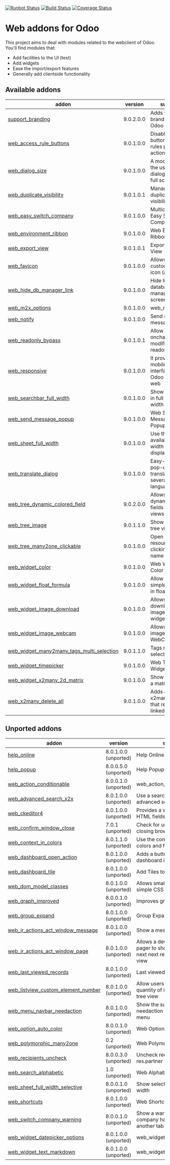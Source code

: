 [![Runbot Status](https://runbot.odoo-community.org/runbot/badge/flat/162/9.0.svg)](https://runbot.odoo-community.org/runbot/repo/github-com-oca-web-162)
[![Build Status](https://travis-ci.org/OCA/web.svg?branch=9.0)](https://travis-ci.org/OCA/web)
[![Coverage Status](https://coveralls.io/repos/OCA/web/badge.png?branch=9.0)](https://coveralls.io/r/OCA/web?branch=9.0)

Web addons for Odoo
===================

This project aims to deal with modules related to the webclient of Odoo. You'll find modules that:

- Add facilities to the UI (test)
- Add widgets
- Ease the import/export features
- Generally add clientside functionality

[//]: # (addons)
Available addons
----------------
addon | version | summary
--- | --- | ---
[support_branding](support_branding/) | 9.0.2.0.0 | Adds your branding to an Odoo instance
[web_access_rule_buttons](web_access_rule_buttons/) | 9.0.1.0.0 | Disable Edit button if access rules prevent this action
[web_dialog_size](web_dialog_size/) | 9.0.1.0.0 | A module that lets the user expand a dialog box to the full screen width.
[web_duplicate_visibility](web_duplicate_visibility/) | 9.0.1.0.1 | Manage the duplicate button visibiliy
[web_easy_switch_company](web_easy_switch_company/) | 9.0.1.0.0 | Multicompany - Easy Switch Company
[web_environment_ribbon](web_environment_ribbon/) | 9.0.1.0.0 | Web Environment Ribbon
[web_export_view](web_export_view/) | 9.0.1.0.1 | Export Current View
[web_favicon](web_favicon/) | 9.0.1.0.0 | Allows to set a custom shortcut icon (aka favicon)
[web_hide_db_manager_link](web_hide_db_manager_link/) | 9.0.1.0.0 | Hide link to database manager in login screen
[web_m2x_options](web_m2x_options/) | 9.0.1.0.0 | web_m2x_options
[web_notify](web_notify/) | 9.0.1.0.0 | Send notification messages to user
[web_readonly_bypass](web_readonly_bypass/) | 9.0.1.0.1 | Allow to save onchange modifications to readonly fields
[web_responsive](web_responsive/) | 9.0.1.0.0 | It provides a mobile compliant interface for Odoo Community web
[web_searchbar_full_width](web_searchbar_full_width/) | 9.0.1.0.0 | Show search bar in full screen width
[web_send_message_popup](web_send_message_popup/) | 9.0.1.0.0 | Web Send Message as Popup
[web_sheet_full_width](web_sheet_full_width/) | 9.0.1.0.0 | Use the whole available screen width when displaying sheets
[web_translate_dialog](web_translate_dialog/) | 9.0.1.0.0 | Easy-to-use pop-up to translate fields in several languages
[web_tree_dynamic_colored_field](web_tree_dynamic_colored_field/) | 9.0.2.0.0 | Allows you to dynamically color fields on tree views
[web_tree_image](web_tree_image/) | 9.0.1.1.0 | Show images in tree views
[web_tree_many2one_clickable](web_tree_many2one_clickable/) | 9.0.1.0.0 | Open the linked resource when clicking on their name
[web_widget_color](web_widget_color/) | 9.0.1.0.0 | Web Widget Color
[web_widget_float_formula](web_widget_float_formula/) | 9.0.1.0.0 | Allow use of simple formulas in float fields
[web_widget_image_download](web_widget_image_download/) | 9.0.1.0.0 | Allows to download any image from its widget
[web_widget_image_webcam](web_widget_image_webcam/) | 9.0.1.0.0 | Allows to take image with WebCam
[web_widget_many2many_tags_multi_selection](web_widget_many2many_tags_multi_selection/) | 9.0.1.1.0 | Tags multiple selection
[web_widget_timepicker](web_widget_timepicker/) | 9.0.1.0.0 | Web Timepicker Widget
[web_widget_x2many_2d_matrix](web_widget_x2many_2d_matrix/) | 9.0.1.0.0 | Show list fields as a matrix
[web_x2many_delete_all](web_x2many_delete_all/) | 9.0.1.0.0 | Adds a button to x2many fields that removes all linked records

Unported addons
---------------
addon | version | summary
--- | --- | ---
[help_online](help_online/) | 8.0.1.0.0 (unported) | Help Online
[help_popup](help_popup/) | 8.0.0.5.0 (unported) | Help Popup
[web_action_conditionable](web_action_conditionable/) | 8.0.0.1.0 (unported) | web_action_conditionable
[web_advanced_search_x2x](web_advanced_search_x2x/) | 8.0.1.0.0 (unported) | Use a search widget in advanced search for x2x fields
[web_ckeditor4](web_ckeditor4/) | 8.0.1.0.0 (unported) | Provides a widget for editing HTML fields using CKEditor 4.x
[web_confirm_window_close](web_confirm_window_close/) | 7.0.1 (unported) | Check for unsaved data when closing browser window
[web_context_in_colors](web_context_in_colors/) | 8.0.1.1.0 (unported) | Use the context in a tree view's colors and fonts attribute
[web_dashboard_open_action](web_dashboard_open_action/) | 8.0.1.0.0 (unported) | Adds a button to open a dashboard in full mode
[web_dashboard_tile](web_dashboard_tile/) | 8.0.1.0.0 (unported) | Add Tiles to Dashboard
[web_dom_model_classes](web_dom_model_classes/) | 8.0.1.0.0 (unported) | Allows small UI changes with simple CSS
[web_graph_improved](web_graph_improved/) | 8.0.0.1.0 (unported) | Improves graph views.
[web_group_expand](web_group_expand/) | 8.0.1.0.0 (unported) | Group Expand Buttons
[web_ir_actions_act_window_message](web_ir_actions_act_window_message/) | 8.0.1.0.0 (unported) | Show a message box to users
[web_ir_actions_act_window_page](web_ir_actions_act_window_page/) | 8.0.1.0.0 (unported) | Allows a developer to trigger a pager to show the previous or next next record in the form view
[web_last_viewed_records](web_last_viewed_records/) | 8.0.1.0.0 (unported) | Last viewed records
[web_listview_custom_element_number](web_listview_custom_element_number/) | 8.0.1.0.0 (unported) | Allow users to set manually a quantity of items to display in a tree view
[web_menu_navbar_needaction](web_menu_navbar_needaction/) | 8.0.1.0.0 (unported) | Show the sum of submenus' needaction counters in main menu
[web_option_auto_color](web_option_auto_color/) | 8.0.0.1.0 (unported) | Web Option Auto Color
[web_polymorphic_many2one](web_polymorphic_many2one/) | 0.2 (unported) | Web Polymorphic Many2One
[web_recipients_uncheck](web_recipients_uncheck/) | 8.0.0.3.0 (unported) | Uncheck recipients on res.partner
[web_search_alphabetic](web_search_alphabetic/) | 1.0 (unported) | Web Alphabetical Search
[web_sheet_full_width_selective](web_sheet_full_width_selective/) | 8.0.0.1.0 (unported) | Show selected sheets with full width
[web_shortcuts](web_shortcuts/) | 8.0.1.0.0 (unported) | Web Shortcuts
[web_switch_company_warning](web_switch_company_warning/) | 8.0.0.1.0 (unported) | Show a warning if current company has been switched in another tab or window.
[web_widget_datepicker_options](web_widget_datepicker_options/) | 8.0.1.0.0 (unported) | web_widget_datepicker_options
[web_widget_text_markdown](web_widget_text_markdown/) | 8.0.1.0.0 (unported) | web_widget_text_markdown

[//]: # (end addons)
